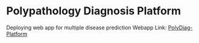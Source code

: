 # Polypathology Diagnosis Platform
Deploying web app for multiple disease prediction
Webapp Link:
[PolyDiag-Platform](https://polydiag-platform.onrender.com/)
